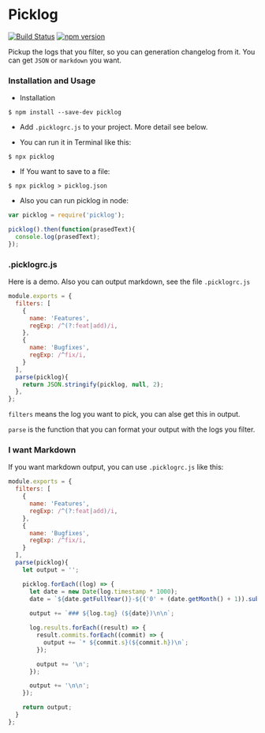 Picklog
====
[![Build Status](https://travis-ci.org/BearJ/picklog.svg?branch=master)](https://travis-ci.org/BearJ/picklog)
[![npm version](https://img.shields.io/npm/v/picklog.svg)](https://www.npmjs.org/package/picklog)

Pickup the logs that you filter, so you can generation changelog from it. You can get `JSON` or `markdown` you want.

### Installation and Usage
- Installation
```
$ npm install --save-dev picklog
```

- Add `.picklogrc.js` to your project. More detail see below.

- You can run it in Terminal like this:
```
$ npx picklog
```

- If You want to save to a file:
```
$ npx picklog > picklog.json
```

- Also you can run picklog in node:
```javascript
var picklog = require('picklog');

picklog().then(function(prasedText){
  console.log(prasedText);
});
```

### .picklogrc.js

Here is a demo. Also you can output markdown, see the file `.picklogrc.js`

```javascript
module.exports = {
  filters: [
    {
      name: 'Features',
      regExp: /^(?:feat|add)/i,
    },
    {
      name: 'Bugfixes',
      regExp: /^fix/i,
    }
  ],
  parse(picklog){
    return JSON.stringify(picklog, null, 2);
  },
};
```
`filters` means the log you want to pick, you can alse get this in output.

`parse` is the function that you can format your output with the logs you filter. 

### I want Markdown
If you want markdown output, you can use `.picklogrc.js` like this:

```javascript
module.exports = {
  filters: [
    {
      name: 'Features',
      regExp: /^(?:feat|add)/i,
    },
    {
      name: 'Bugfixes',
      regExp: /^fix/i,
    }
  ],
  parse(picklog){
    let output = '';

    picklog.forEach((log) => {
      let date = new Date(log.timestamp * 1000);
      date = `${date.getFullYear()}-${('0' + (date.getMonth() + 1)).substr(-2)}-${('0' + date.getDate()).substr(-2)}`;
      
      output += `### ${log.tag} (${date})\n\n`;

      log.results.forEach((result) => {
        result.commits.forEach((commit) => {
          output += `* ${commit.s}(${commit.h})\n`;
        });

        output += '\n';
      });

      output += '\n\n';
    });

    return output;
  }
};
```
